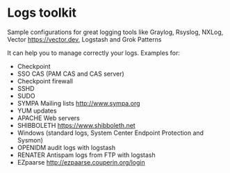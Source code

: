 # Logs toolkit
Sample configurations for great logging tools like Graylog, Rsyslog, NXLog, Vector https://vector.dev, Logstash and Grok Patterns

It can help you to manage correctly your logs. Examples for:
- Checkpoint
- SSO CAS (PAM CAS and CAS server)
- Checkpoint firewall
- SSHD
- SUDO
- SYMPA Mailing lists http://www.sympa.org
- YUM updates
- APACHE Web servers
- SHIBBOLETH https://www.shibboleth.net
- Windows (standard logs, System Center Endpoint Protection and Sysmon)
- OPENIDM audit logs with logstash
- RENATER Antispam logs from FTP with logstash
- EZpaarse http://ezpaarse.couperin.org/login
